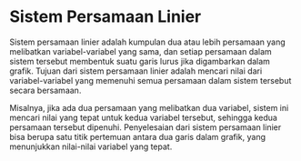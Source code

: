 # Sistem Persamaan Linier

Sistem persamaan linier adalah kumpulan dua atau lebih persamaan yang melibatkan variabel-variabel yang sama, dan setiap persamaan dalam sistem tersebut membentuk suatu garis lurus jika digambarkan dalam grafik. Tujuan dari sistem persamaan linier adalah mencari nilai dari variabel-variabel yang memenuhi semua persamaan dalam sistem tersebut secara bersamaan. 

Misalnya, jika ada dua persamaan yang melibatkan dua variabel, sistem ini mencari nilai yang tepat untuk kedua variabel tersebut, sehingga kedua persamaan tersebut dipenuhi. Penyelesaian dari sistem persamaan linier bisa berupa satu titik pertemuan antara dua garis dalam grafik, yang menunjukkan nilai-nilai variabel yang tepat.

